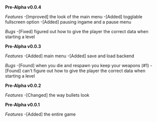 **Pre-Alpha v0.0.4**

 *Features*
-[Improved] the look of the main menu
-[Added] togglable fullscreen option
-[Added] pausing ingame and a pause menu

 *Bugs*
-[Fixed] figured out how to give the player the correct data when starting a level


**Pre-Alpha v0.0.3**

 *Features*
-[Added] main menu
-[Added] save and load backend

 *Bugs*
-[Found] when you die and respawn you keep your weapons (#1)
-[Found] can't figure out how to give the player the correct data when starting a level


**Pre-Alpha v0.0.2**

 *Features*
-[Changed] the way bullets look


**Pre-Alpha v0.0.1**

 *Features*
-[Added] the entire game
